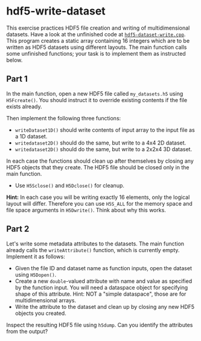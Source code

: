 # hdf5-write-dataset

This exercise practices HDF5 file creation and writing of multidimensional datasets. Have a look at the unfinished code
at [`hdf5-dataset-write.cpp`](hdf5-dataset-write.cpp). This program creates a static array containing 16 integers which
are to be written as HDF5 datasets using different layouts. The main function calls some unfinished functions;
your task is to implement them as instructed below.

## Part 1

In the main function, open a new HDF5 file called `my_datasets.h5` using `H5Fcreate()`. You should instruct it to override
existing contents if the file exists already.

Then implement the following three functions:
- `writeDataset1D()` should write contents of input array to the input file as a 1D dataset.
- `writedataset2D()` should do the same, but write to a 4x4 2D dataset.
- `writedataset2D()` should do the same, but write to a 2x2x4 3D dataset.

In each case the functions should clean up after themselves by closing any HDF5 objects that they create. The HDF5 file
should be closed only in the main function.
- Use `H5Sclose()` and `H5Dclose()` for cleanup.

**Hint:** In each case you will be writing exactly 16 elements, only the logical layout will differ.
Therefore you can use `H5S_ALL` for the memory space and file space arguments in `H5Dwrite()`. Think about why this works.


## Part 2

Let's write some metadata attributes to the datasets. The main function already calls the `writeAttribute()` function,
which is currently empty. Implement it as follows:
- Given the file ID and dataset name as function inputs, open the dataset using `H5Dopen()`.
- Create a new `double`-valued attribute with name and value as specified by the function input. You will need a dataspace object for specifying shape of this attribute. Hint: NOT a "simple dataspace", those are for multidimensional arrays.
- Write the attribute to the dataset and clean up by closing any new HDF5 objects you created.

Inspect the resulting HDF5 file using `h5dump`. Can you identify the attributes from the output?
